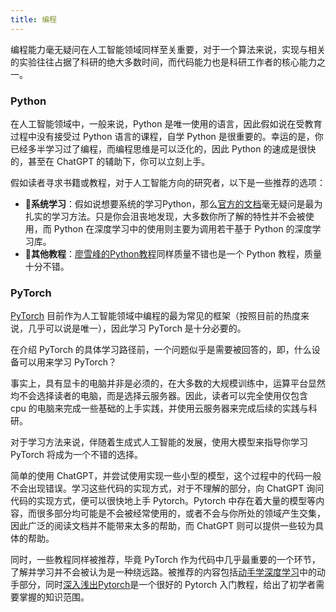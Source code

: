 ```yaml
---
title: 编程
---
```


编程能力毫无疑问在人工智能领域同样至关重要，对于一个算法来说，实现与相关的实验往往占据了科研的绝大多数时间，而代码能力也是科研工作者的核心能力之一。

### Python

在人工智能领域中，一般来说，Python 是唯一使用的语言，因此假如说在受教育过程中没有接受过 Python 语言的课程，自学 Python 是很重要的。幸运的是，你已经多半学习过了编程，而编程思维是可以泛化的，因此 Python 的速成是很快的，甚至在 ChatGPT 的辅助下，你可以立刻上手。

假如读者寻求书籍或教程，对于人工智能方向的研究者，以下是一些推荐的选项：

- 📖**系统学习**：假如说想要系统的学习Python，那么[官方的文档](https://docs.python.org/zh-cn/3/tutorial/index.html)毫无疑问是最为扎实的学习方法。只是你会沮丧地发现，大多数你所了解的特性并不会被使用，而 Python 在深度学习中的使用则主要为调用若干基于 Python 的深度学习库。
- 📖**其他教程**：[廖雪峰的Python教程](https://www.liaoxuefeng.com/wiki/1016959663602400)同样质量不错也是一个 Python 教程，质量十分不错。

### PyTorch

[PyTorch](https://pytorch.org/) 目前作为人工智能领域中编程的最为常见的框架（按照目前的热度来说，几乎可以说是唯一），因此学习 PyTorch 是十分必要的。

在介绍 PyTorch 的具体学习路径前，一个问题似乎是需要被回答的，即，什么设备可以用来学习 PyTorch？

事实上，具有显卡的电脑并非是必须的，在大多数的大规模训练中，运算平台显然均不会选择读者的电脑，而是选择云服务器。因此，读者可以完全使用仅包含 cpu 的电脑来完成一些基础的上手实践，并使用云服务器来完成后续的实践与科研。

对于学习方法来说，伴随着生成式人工智能的发展，使用大模型来指导你学习 PyTorch 将成为一个不错的选择。

简单的使用 ChatGPT，并尝试使用实现一些小型的模型，这个过程中的代码一般不会出现错误。学习这些代码的实现方式，对于不理解的部分，向 ChatGPT 询问代码的实现方式，便可以很快地上手 Pytorch。Pytorch 中存在着大量的模型等内容，而很多部分均可能是不会被经常使用的，或者不会与你所处的领域产生交集，因此广泛的阅读文档并不能带来太多的帮助，而 ChatGPT 则可以提供一些较为具体的帮助。

同时，一些教程同样被推荐，毕竟 PyTorch 作为代码中几乎最重要的一个环节，了解并学习并不会被认为是一种绕远路。被推荐的内容包括[动手学深度学习](https://zh-v2.d2l.ai/)中的动手部分，同时[深入浅出Pytorch](https://datawhalechina.github.io/thorough-pytorch/)是一个很好的 Pytorch 入门教程，给出了初学者需要掌握的知识范围。